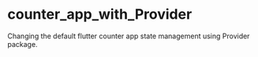 # counter_app_with_Provider
Changing the default flutter counter app state management using Provider package.
